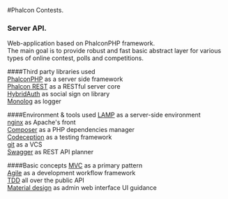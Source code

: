 #Phalcon Contests.
### Server API.
Web-application based on PhalconPHP framework.  
The main goal is to provide robust and fast basic abstract layer for various types of online contest, polls and competitions.

####Third party libraries used  
[PhalconPHP](https://phalconphp.com) as a server side framework  
[Phalcon REST](https://phalconist.com/redound/phalcon-rest) as a RESTful server core  
[HybridAuth](http://hybridauth.sourceforge.net/) as social sign on library  
[Monolog](https://github.com/Seldaek/monolog) as logger  

####Environment & tools used
[LAMP](https://en.wikipedia.org/wiki/LAMP_(software_bundle)) as a server-side environment  
[nginx](http://nginx.org/) as Apache's front  
[Composer](https://getcomposer.org/) as a PHP dependencies manager  
[Codeception](http://codeception.com/) as a testing framework  
[git](https://git-scm.com/) as a VCS  
[Swagger](http://swagger.io/) as REST API planner  

####Basic concepts
[MVC](https://docs.phalconphp.com/en/latest/reference/mvc.html) as a primary pattern  
[Agile](http://agilemanifesto.org/iso/en/) as a development workflow framework  
[TDD](https://en.wikipedia.org/wiki/Test-driven_development) all over the public API  
[Material design](https://www.google.com/design/spec/material-design/introduction.html) as admin web interface UI guidance
